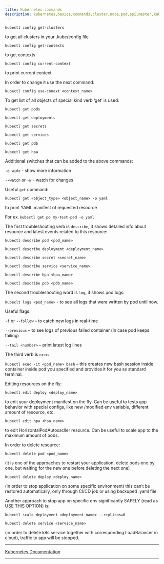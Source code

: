 ```yaml
---
title: Kubernetes commands
description: kubernetes,basics,commands,cluster,node,pod,api,master,kubectl
---
```


```kubectl config get-clusters``` 

to get all clusters in your .kube/config file

```kubectl config get-contexts``` 

to get contexts

```kubectl config current-context``` 

to print current context


In order to change it use the next command:

```kubectl config use-conext <context_name>```


To get list of all objects of special kind verb ‘get’ is used:

```kubectl get pods```

```kubectl get deployments```

```kubectl get secrets```

```kubectl get services```

```kubectl get pdb```

```kubectl get hpa```


Additional switches that can be added to the above commands:

```-o wide``` - show more information

```--watch``` or ```-w``` - watch for changes


Useful ```get``` command:

```kubectl get <object_type> <object_name> -o yaml``` 
 
to print YAML manifest of requested resource

For ex. ```kubectl get po my-test-pod -o yaml```


The first troubleshooting verb is ```describe```, it shows detailed info about resource and latest events related to this resource:

```kubectl describe pod <pod_name>```

```kubectl describe deployment <deployment_name>```

```kubectl describe secret <secret_name>```

```kubectl describe service <service_name>```

```kubectl describe hpa <hpa_name>```

```kubectl describe pdb <pdb_name>```   


The second troubleshooting word is ```log```, it shows pod logs:

```kubeclt logs <pod_name>``` - to see all logs that were written by pod until now.


Useful flags:

```-f``` or ```--follow``` – to catch new logs in real-time

```--previous``` – to see logs of previous failed container (in case pod keeps failing)

```--tail <number>``` – print <number> latest log lines


The third verb is ```exec```:

```kubectl exec -it <pod_name> bash``` – this creates new bash session inside container inside pod you specified and provides it for you as standard terminal.


Editing resources on the fly:

```kubectl edit deploy <deploy_name>```

to edit your deployment manifest on the fly. Can be useful to tests app behavior with special configs, like new
/modified env variable, different amount of resource, etc.

```kubectl edit hpa <hpa_name>```

to edit HorizontalPodAutosacller resource. Can be useful to scale app to the maximum amount of pods.


In order to delete resource:

```kubectl delete pod <pod_name>```  

(it is one of the approaches to restart your application, delete pods one by one, but waiting for the new one before deleting
the next one)

```kubectl delete deploy <deploy_name>```

(in order to stop application on some specific environment) this can’t be restored automatically, only through CI/CD
job or using backuped .yaml file.


Another approach to stop app on specific env significantly SAFELY (read as USE THIS OPTION) is:

```kubectl scale deployment <deployment_name> --replicas=0```



```kubectl delete service <service_name>```

(in order to delete k8s service together with corresponding LoadBalancer in cloud), traffic to app will be stopped. 



---

[Kubernetes Documentation](https://kubernetes.io/docs/home/)

---

